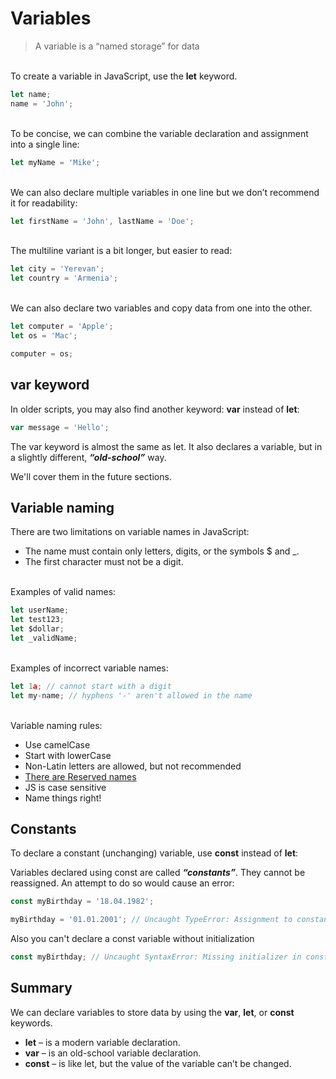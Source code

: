 # Variables
> A variable is a “named storage” for data

\
To create a variable in JavaScript, use the **let** keyword.
``` javascript
let name;
name = 'John';
```
\
To be concise, we can combine the variable declaration and assignment into a single line:
``` javascript
let myName = 'Mike';
```
\
We can also declare multiple variables in one line but we don’t recommend it for readability:
``` javascript
let firstName = 'John', lastName = 'Doe';
```
\
The multiline variant is a bit longer, but easier to read:
``` javascript
let city = 'Yerevan';
let country = 'Armenia';
```
\
We can also declare two variables and copy data from one into the other.
``` javascript
let computer = 'Apple';
let os = 'Mac';

computer = os;
```

## **var** keyword

In older scripts, you may also find another keyword: **var** instead of **let**:
```javascript
var message = 'Hello';
```
The var keyword is almost the same as let. It also declares a variable, but in a slightly different, ***“old-school”*** way.

We'll cover them in the future sections.

## Variable naming
There are two limitations on variable names in JavaScript:

- The name must contain only letters, digits, or the symbols $ and _.
- The first character must not be a digit.

\
Examples of valid names:
``` javascript
let userName;
let test123;
let $dollar;
let _validName;
```
\
Examples of incorrect variable names:
```javascript
let 1a; // cannot start with a digit
let my-name; // hyphens '-' aren't allowed in the name
```
\
Variable naming rules:
- Use camelCase
- Start with lowerCase
- Non-Latin letters are allowed, but not recommended
- [There are Reserved names](https://developer.mozilla.org/en-US/docs/Web/JavaScript/Reference/Lexical_grammar#Keywords)
- JS is case sensitive
- Name things right!

## Constants
To declare a constant (unchanging) variable, use **const** instead of **let**:

Variables declared using const are called ***“constants”***. They cannot be reassigned. An attempt to do so would cause an error:

``` javascript
const myBirthday = '18.04.1982';

myBirthday = '01.01.2001'; // Uncaught TypeError: Assignment to constant variable.
```

Also you can't declare a const variable without initialization

```javascript
const myBirthday; // Uncaught SyntaxError: Missing initializer in const declaration
```

## **Summary**
We can declare variables to store data by using the **var**, **let**, or **const** keywords.

- **let** – is a modern variable declaration.
- **var** – is an old-school variable declaration.
- **const** – is like let, but the value of the variable can’t be changed.